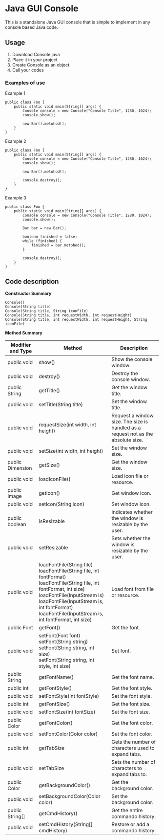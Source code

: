 # Java GUI Console
This is a standalone Java GUI console that is simple to implement in any console based Java code.

## Usage
1. Download Console.java
2. Place it in your project
3. Create Console as an object
4. Call your codes

### Examples of use

Example 1

    public class Foo {
        public static void main(String[] args) {
            Console console = new Console("Console Title", 1280, 1024);
            console.show();

            new Bar().metohod();
        }
    }

Example 2

    public class Foo {
        public static void main(String[] args) {
            Console console = new Console("Console Title", 1280, 1024);
            console.show();

            new Bar().metohod();

            console.destroy();
        }
    }

Example 3

    public class Foo {
        public static void main(String[] args) {
            Console console = new Console("Console Title", 1280, 1024);
            console.show();

            Bar bar = new Bar();

            boolean finished = false;
            while (finished) {
                finished = bar.metohod();
            }

            console.destroy();
        }
    }

## Code description

**Constructor Summary**

    Console()
    Console(String title)
    Console(String title, String iconFile)
    Console(String title, int requestWidth, int requestHeight)
    Console(String title, int requestWidth, int requestHeight, String iconFile)

**Method Summary**

| Modifier and Type | Method | Description |
|-------------------|--------|-------------|
| public void | show() | Show the console window. |
| public void | destroy() | Destroy the console window. |
| public String | getTitle() | Get the window title. |
| public void | setTitle(String title) | Set the window title. |
| public void | requestSize(int width, int height) | Request a window size. The size is handled as a request not as the absolute size. |
| public void | setSize(int width, int height) | Set the window size. |
| public Dimension | getSize() | Get the window size. |
| public void | loadIconFile() | Load icon file or resource. |
| public Image | getIcon() | Get window icon. |
| public void | setIcon(String icon) | Set window icon. |
| public boolean | isResizable | Indicates whether the window is resizable by the user. |
| public void | setResizable | Sets whether the window is resizable by the user. |
| public void | loadFontFile(String file)<br>loadFontFile(String file, int fontFormat)<br>loadFontFile(String file, int fontFormat, int size)<br>loadFontFile(InputStream is)<br>loadFontFile(InputStream is, int fontFormat)<br>loadFontFile(InputStream is, int fontFormat, int size) | Load font from file or resource. |
| public Font | getFont() | Get the font. |
| public void | setFont(Font font)<br>setFont(String string)<br>setFont(String string, int size)<br>setFont(String string, int style, int size) | Set font. |
| public String | getFontName() | Get the font name. |
| public int | getFontStyle() | Get the font style. |
| public void | setFontStyle(int fontStyle) | Set the font style. |
| public int | getFontSize() | Get the font size. |
| public void | setFontSize(int fontSize) | Set the font size. |
| public Color | getFontColor() | Get the font color. |
| public void | setFontColor(Color color) | Set the font color. |
| public int | getTabSize | Gets the number of characters used to expand tabs. |
| public void | setTabSize | Sets the number of characters to expand tabs to. |
| public Color | getBackgroundColor() | Get the background color. |
| public void | setBackgroundColor(Color color) | Set the background color. |
| public String[] | getCmdHistory() | Get the entire commando history. |
| public void | setCmdHistory(String[] cmdHistory) | Restore or add a commando history. |
